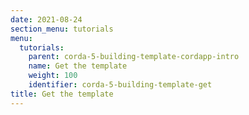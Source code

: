 ```yaml
---
date: 2021-08-24
section_menu: tutorials
menu:
  tutorials:
    parent: corda-5-building-template-cordapp-intro
    name: Get the template
    weight: 100
    identifier: corda-5-building-template-get
title: Get the template
---
```

